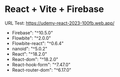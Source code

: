 # React + Vite + Firebase

URL Test: https://udemy-react-2023-100fb.web.app/

- Firebase": "^10.5.0"
- Flowbite": "^2.0.0"
- Flowbite-react": "^0.6.4"
- nanoid": "^5.0.2"
- React": "^18.2.0"
- React-dom": "^18.2.0"
- React-hook-form": "^7.47.0"
- React-router-dom": "^6.17.0"
